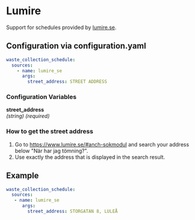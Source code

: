 # Lumire

Support for schedules provided by [lumire.se](https://www.lumire.se/).

## Configuration via configuration.yaml

```yaml
waste_collection_schedule:
  sources:
    - name: lumire_se
      args:
        street_address: STREET ADDRESS
```

### Configuration Variables

**street_address**  
*(string) (required)*


### How to get the street address

1. Go to <https://www.lumire.se/#anch-sokmodul> and search your address below "När har jag tömning?".
2. Use exactly the address that is displayed in the search result.

## Example

```yaml
waste_collection_schedule:
  sources:
   - name: lumire_se
      args:
        street_address: STORGATAN 8, LULEÅ
```